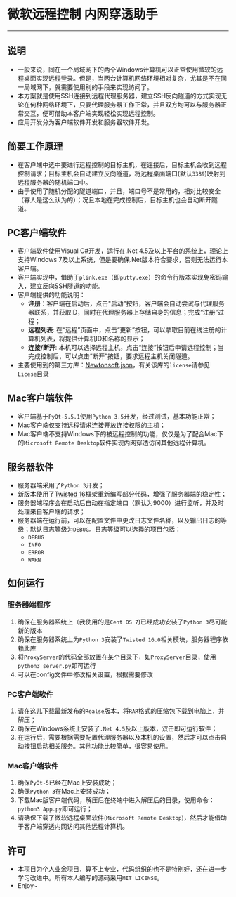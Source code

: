 # 微软远程控制 内网穿透助手
-------------
## 说明
* 一般来说，同在一个局域网下的两个Windows计算机可以正常使用微软的远程桌面实现远程登录。但是，当两台计算机网络环境相对复杂，尤其是不在同一局域网下，就需要使用别的手段来实现访问了。
* 本方案就是使用SSH连接到远程代理服务器，建立SSH反向隧道的方式实现无论在何种网络环境下，只要代理服务器工作正常，并且双方均可以与服务器正常交互，便可借助本客户端实现轻松实现远程控制。
* 应用开发分为客户端软件开发和服务器软件开发。

## 简要工作原理
* 在客户端中选中要进行远程控制的目标主机，在连接后，目标主机会收到远程控制请求；目标主机会自动建立反向隧道，将远程桌面端口(默认`3389`)映射到远程服务器的随机端口中。
* 由于使用了随机分配的隧道端口，并且，端口号不是常用的，相对比较安全（寡人是这么认为的）；况且本地在完成控制后，目标主机也会自动断开隧道。

## PC客户端软件
* 客户端软件使用Visual C#开发，运行在.Net 4.5及以上平台的系统上，理论上支持Windows 7及以上系统，但是要确保.Net版本符合要求，否则无法运行本客户端。
* 客户端实现中，借助于`plink.exe`（即`putty.exe`）的命令行版本实现免密码输入，建立反向SSH隧道的功能。
* 客户端提供的功能说明：
	* __注册__：客户端在启动后，点击"启动"按钮，客户端会自动尝试与代理服务器联系，并获取ID，同时在代理服务器上存储自身的信息；完成“注册”过程；
	* __远程列表__: 在“远程”页面中，点击“更新”按钮，可以拿取目前在线注册的计算机列表，将提供计算机ID和名称的显示；
	* __连接/断开__: 本机可以选择远程主机，点击“连接”按钮后申请远程控制；当完成控制后，可以点击“断开”按钮，要求远程主机关闭隧道。
* 主要使用到的第三方库：[Newtonsoft.json](https://github.com/JamesNK/Newtonsoft.Json)，有关该库的`license`请参见`Licese`目录

## Mac客户端软件
* 客户端基于`PyQt-5.5.1`使用`Python 3.5`开发，经过测试，基本功能正常；
* Mac客户端仅支持远程请求连接开放连接权限的主机；
* Mac客户端不支持Windows下的被远程控制的功能，仅仅是为了配合Mac下的`Microsoft Remote Desktop`软件实现内网穿透访问其他远程计算机。

## 服务器软件
* 服务器端采用了`Python 3`开发；
* 新版本使用了[Twisted 16](https://twistedmatrix.com/trac/)框架重新编写部分代码，增强了服务器端的稳定性；
* 服务器端程序会在启动后自动在指定端口（默认为9000）进行监听，并及时处理来自客户端的请求；
* 服务器端在运行前，可以在配置文件中更改日志文件名称，以及输出日志的等级；默认日志等级为`DEBUG`。日志等级可以选择的项目包括：
	* `DEBUG`
	* `INFO`
	* `ERROR`
	* `WARN`

## 如何运行
### 服务器端程序
1. 确保在服务器系统上（我使用的是`Cent OS 7`)已经成功安装了`Python 3`尽可能新的版本
2. 确保在服务器系统上为`Python 3`安装了`Twisted 16.0`相关模块，服务器程序依赖此库
3. 将`ProxyServer`的代码全部放置在某个目录下，如`ProxyServer`目录，使用`python3 server.py`即可运行
4. 可以在config文件中修改相关设置，根据需要修改

### PC客户端软件
1. 请在[这儿](https://github.com/ChrisLeeGit/MSRDPNatTraverse/releases)下载最新发布的`Realse`版本，将`RAR`格式的压缩包下载到电脑上，并解压；
2. 确保在Windows系统上安装了`.Net 4.5`及以上版本，双击即可运行软件；
3. 在运行后，需要根据需要配置代理服务器以及本机的设置，然后才可以点击启动按钮启动相关服务。其他功能比较简单，很容易使用。

### Mac客户端软件
1. 确保`PyQt-5`已经在Mac上安装成功；
2. 确保`Python 3`在Mac上安装成功；
3. 下载Mac版客户端代码，解压后在终端中进入解压后的目录，使用命令：`python3 App.py`即可运行；
4. 请确保下载了微软远程桌面软件(`Microsoft Remote Desktop`)，然后才能借助于客户端穿透内网访问其他远程计算机。

## 许可
* 本项目为个人业余项目，算不上专业，代码组织的也不是特别好，还在进一步学习改进中。所有本人编写的源码采用`MIT LICENSE`。
* Enjoy~
